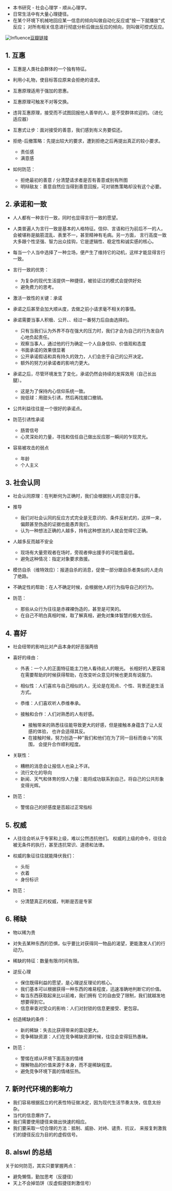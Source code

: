 

  * 本书研究 - 社会心理学 - 顺从心理学。
  * 日常生活中有大量心理捷径。
  * 在某个环境下机械地回应某一信息的倾向叫做自动化反应或"按一下就播放"式反应； 对所有相关信息进行彻底分析后做出反应的倾向，则叫做可控式反应。

![Influence](https://e25ba8-log4d-c.dijingchao.com/upload_dropbox/201203/s1003546.jpg)[豆瓣链接](http://book.douban.com/subject/1005576/)

## 1. 互惠

  * 互惠是人类社会群体的一个独有特征。
  * 利用小礼物，使目标答应原来会拒绝的请求。
  * 互惠原理适用于强加的恩惠。
  * 互惠原理可触发不对等交换。
  * 违背互惠原理，接受而不试图回报他人善举的人，是不受群体欢迎的。（进化适应器）
  * 互惠式让步：面对接受的善意，我们感到有义务要偿还。
  * 拒绝-后撤策略：先提出较大的要求，遭到拒绝之后再提出真正的较小要求。  

    * 责任感
    * 满意感
  * 如何防范：  

    * 拒绝最初的善意 / 分清楚请求者是否有善意或别有所图
    * 明辩敌友：善意自然应当得到善意回报，可对销售策略却没有这个必要。

## 2. 承诺和一致

  * 人人都有一种言行一致，同时也显得言行一致的愿望。
  * 人类普遍人为言行一致是基本的人格特征。信仰、言语和行为前后不一的人， 会被堪称是脑筋混乱、表里不一，甚至精神有毛病。另一方面， 言行高度一致大多跟个性坚强、智力出众挂钩，它是逻辑性、稳定性和诚实感的核心。
  * 每当一个人当中选择了一种立场，便产生了维持它的动机，这样才能显得言行一致。
  * 言行一致的优势：  

    * 为复杂的现代生活提供一种捷径，被验证过的模式会提供好处
    * 避免费力的思考。
  * 激活一致性的关键：承诺
  * 承诺之后甚至会加大顺从度，去做之前小请求毫不相关的事情。
  * 承诺需要当事人积极、公开、、经过一番努力后自由选择的。  

    * 只有当我们认为外界不存在强大的压力时，我们才会为自己的行为发自内心地负起责任。
    * 观察当事人，通过他的行为确定一个人自身信仰、价值观和态度
    * 书面承诺的效果很显著
    * 公开承诺假话和具有持久的效力，人们会忠于自己的公开决定。
    * 额外的努力对承诺者的影响力更大。
  * 承诺之后，尽管环境发生了变化，承诺仍然会持续的发挥效用（自己长出腿）。  

    * 这是为了保持内心信仰系统一致。
    * 抛低球：用甜头引诱，然后再找接口撤销。
  * 公共利益往往是一个很好的承诺点。
  * 防范引诱性承诺  

    * 肠胃信号
    * 心灵深处的力量，寻找和信任自己做出反应那一瞬间的乍现灵光。
  * 容易被攻击的弱点  

    * 年龄
    * 个人主义

## 3. 社会认同

  * 社会认同原理：在判断何为正确时，我们会根据别人的意见行事。
  * 推导  

    * 我们对社会认同的反应方式完全是无意识的、条件反射式的，这样一来， 偏颇甚至伪造的证据也能愚弄我们。
    * 认为一种想法正确的人越多，持有这种想法的人就会觉得它正确。
  * 人越多反而越不安全  

    * 现场有大量旁观者在场时，旁观者伸出援手的可能性最低。
    * 避免这种情况：指定对象要求救援。
  * 模仿自杀（维特效应）：报道自杀的消息，促使一部分跟自杀者类似的人走向了绝路。
  * 不确定性的帮助：在人不确定时候，会根据他人的行为指导自己的行为。
  * 防范：  

    * 那些从众行为往往是赤裸裸伪造的，甚至是可笑的。
    * 在自己不明白真相时候，取了解真相，避免对集体智慧的极大信任。

## 4. 喜好

  * 社会纽带的影响比对产品本身的好恶强两倍
  * 喜好的缘由：  

    * 外表：一个人的正面特征能主刀他人看待此人的眼光。 长相好的人更容易在需要帮助的时候获得帮助，在改变听众意见时候也更具有说服力。
    * 相似性：人们喜欢与自己相似的人，无论是在观点、个性、背景还是生活方式。
    * 恭维：人们喜欢听人恭维奉承。
    * 接触和合作：人们对熟悉的人有好感。  

      * 接触带来的熟悉往往能导致更大的好感，但是接触本身蕴含了让人反感的体验， 也许会适得其反。
      * 在接触时候，努力创造一种"我们和他们在为了同一目标而奋斗"的氛围， 会提升合作顺利程度。
  * 关联性：  

    * 糟糕的消息会让报信人也染上不详。
    * 流行文化的导向
    * 新闻、天气和体育的惊人力量：能将成功联系到自己，将自己的公共形象变得光辉。
  * 防范：  

    * 警惕自己的好感度是否超过正常指标

## 5. 权威

  * 人往往会听从于专家和上级，难以公然违抗他们。 权威的上级的命令，往往会被无条件的执行，甚至违抗常识、道德和法律。
  * 权威的象征往往就能降伏我们：  

    * 头衔
    * 衣着
    * 身份标识
  * 防范：  

    * 分清楚真正的权威，判断是否是专家

## 6. 稀缺

  * 物以稀为贵
  * 对失去某种东西的恐惧，似乎要比对获得同一物品的渴望，更能激发人们的行动力。
  * 稀缺的特征：数量有限/时间有限。
  * 逆反心理  

    * 保住既得利益的愿望，是心理逆反理论的核心。
    * 我们基本可以根据获得一种东西的难易程度，迅速准确地判断它的价值。
    * 每当东西获取起来比以前难，我们拥有 它的自由受了限制，我们就越发地想要得到它。
    * 信息审查对受众的影响：人们对封锁的信息更接受、更包容。
  * 创造稀缺的条件：  

    * 新的稀缺：失去比获得带来的震动更大。
    * 竞争稀缺资源：人们在竞争稀缺资源时候，往往会变得狂热愚昧。
  * 防范：  

    * 警惕在顺从环境下面高涨的情绪
    * 理解物品的价值来源于本身，而不是稀缺程度。
    * 避免竞争环境下面的情绪狂热。

## 7. 新时代环境的影响力

  * 我们容易根据孤立的代表性特征做决定，因为现代生活节奏太快，信息太纷杂。
  * 当代的信息爆炸了。
  * 我们需要使用捷径来做出快速的相应。
  * 我们要采取一切合理的方法：抵制、威胁、对峙、谴责、抗议， 来报复刺激我们的捷径反应为目的的虚假信号。

## 8. alswl 的总结

关于如何防范，其实只要掌握两点：

  * 避免懒惰，勤加思考（反捷径）
  * 天上不会掉馅饼（反虚假捷径刺激信号）



